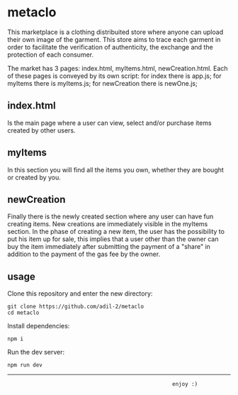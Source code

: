 # metaclo

This marketplace is a clothing distribuited store where anyone can upload their own image of the garment. This store aims to trace each garment in order to facilitate the verification of authenticity, the exchange and the protection of each consumer.

The market has 3 pages: index.html, myItems.html, newCreation.html. 
Each of these pages is conveyed by its own script: for index there is app.js; for myItems there is myItems.js; for newCreation there is newOne.js;

## index.html
Is the main page where a user can view, select and/or purchase items created by other users.

## myItems
In this section you will find all the items you own, whether they are bought or created by you.

## newCreation
Finally there is the newly created section where any user can have fun creating items. New creations are immediately visible in the myItems section. In the phase of creating a new item, the user has the possibility to put his item up for sale, this implies that a user other than the owner can buy the item immediately after submitting the payment of a "share" in addition to the payment of the gas fee by the owner.


## usage
Clone this repository and enter the new directory:

```shell
git clone https://github.com/adil-2/metaclo
cd metaclo
```

Install dependencies:

```shell
npm i
```

Run the dev server:

```shell
npm run dev
```

---------------------------------------------------------------------------------------------------------------------------------------
                                                        enjoy :)                    
